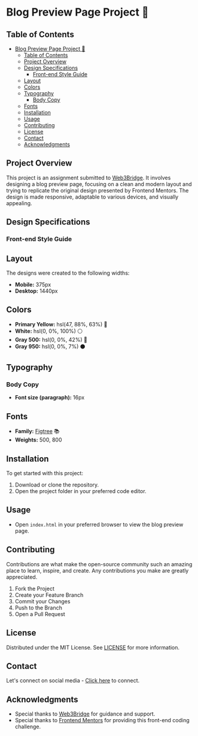 



# Blog Preview Page Project 📄

## Table of Contents

- [Blog Preview Page Project 📄](#blog-preview-page-project-)
  - [Table of Contents](#table-of-contents)
  - [Project Overview](#project-overview)
  - [Design Specifications](#design-specifications)
    - [Front-end Style Guide](#front-end-style-guide)
  - [Layout](#layout)
  - [Colors](#colors)
  - [Typography](#typography)
    - [Body Copy](#body-copy)
  - [Fonts](#fonts)
  - [Installation](#installation)
  - [Usage](#usage)
  - [Contributing](#contributing)
  - [License](#license)
  - [Contact](#contact)
  - [Acknowledgments](#acknowledgments)

## Project Overview

This project is an assignment submitted to [Web3Bridge](https://www.web3bridgeafrica.com/). It involves designing a blog preview page, focusing on a clean and modern layout and trying to replicate the original design presented by Frontend Mentors. The design is made responsive, adaptable to various devices, and visually appealing.

## Design Specifications

### Front-end Style Guide

## Layout

The designs were created to the following widths:

- **Mobile:** 375px
- **Desktop:** 1440px

## Colors

- **Primary Yellow:** hsl(47, 88%, 63%) 💛
- **White:** hsl(0, 0%, 100%) ⚪️
- **Gray 500:** hsl(0, 0%, 42%) 🔘
- **Gray 950:** hsl(0, 0%, 7%) ⚫️

## Typography

### Body Copy

- **Font size (paragraph):** 16px

## Fonts

- **Family:** [Figtree](https://fonts.google.com/specimen/Figtree) 📚
- **Weights:** 500, 800

## Installation

To get started with this project:

1. Download or clone the repository.
2. Open the project folder in your preferred code editor.

## Usage

- Open `index.html` in your preferred browser to view the blog preview page.

## Contributing

Contributions are what make the open-source community such an amazing place to learn, inspire, and create. Any contributions you make are greatly appreciated.

1. Fork the Project
2. Create your Feature Branch
3. Commit your Changes
4. Push to the Branch
5. Open a Pull Request

## License

Distributed under the MIT License. See [LICENSE]() for more information.

## Contact

Let's connect on social media - [Click here](https://nudarmediaworld.github.io/Web3Bridge-Assignment-4--Social-Links-Profile/) to connect.

## Acknowledgments

- Special thanks to [Web3Bridge](https://www.web3bridgeafrica.com/) for guidance and support.
- Special thanks to [Frontend Mentors](https://www.frontendmentor.io/challenges/blog-preview-card-ckPaj01IcS) for providing this front-end coding challenge.
